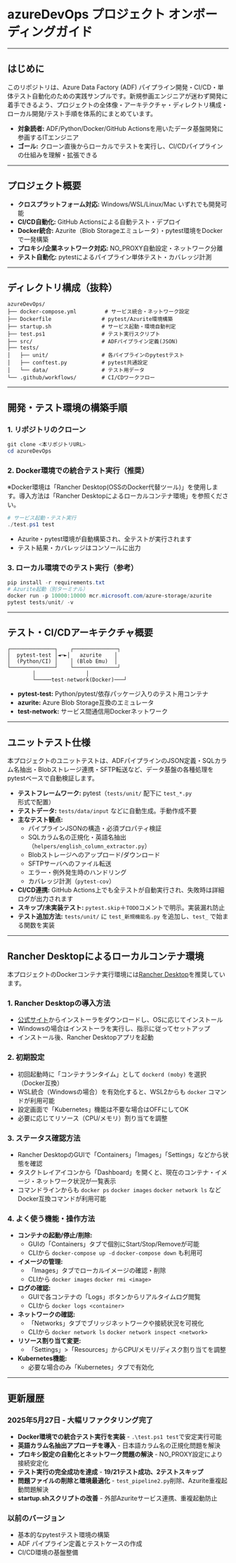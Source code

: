 # azureDevOps プロジェクト オンボーディングガイド

---

## はじめに

このリポジトリは、Azure Data Factory (ADF) パイプライン開発・CI/CD・単体テスト自動化のための実践サンプルです。新規参画エンジニアが迷わず開発に着手できるよう、プロジェクトの全体像・アーキテクチャ・ディレクトリ構成・ローカル開発/テスト手順を体系的にまとめています。

- **対象読者:** ADF/Python/Docker/GitHub Actionsを用いたデータ基盤開発に参画するITエンジニア
- **ゴール:** クローン直後からローカルでテストを実行し、CI/CDパイプラインの仕組みを理解・拡張できる

---

## プロジェクト概要

- **クロスプラットフォーム対応:** Windows/WSL/Linux/Mac いずれでも開発可能
- **CI/CD自動化:** GitHub Actionsによる自動テスト・デプロイ
- **Docker統合:** Azurite（Blob Storageエミュレータ）・pytest環境をDockerで一発構築
- **プロキシ/企業ネットワーク対応:** NO_PROXY自動設定・ネットワーク分離
- **テスト自動化:** pytestによるパイプライン単体テスト・カバレッジ計測

---

## ディレクトリ構成（抜粋）

```
azureDevOps/
├── docker-compose.yml         # サービス統合・ネットワーク設定
├── Dockerfile                # pytest/Azurite環境構築
├── startup.sh                # サービス起動・環境自動判定
├── test.ps1                  # テスト実行スクリプト
├── src/                      # ADFパイプライン定義(JSON)
├── tests/
│   ├── unit/                 # 各パイプラインのpytestテスト
│   ├── conftest.py           # pytest共通設定
│   └── data/                 # テスト用データ
└── .github/workflows/        # CI/CDワークフロー
```

---

## 開発・テスト環境の構築手順

### 1. リポジトリのクローン
```powershell
git clone <本リポジトリURL>
cd azureDevOps
```

### 2. Docker環境での統合テスト実行（推奨）
※Docker環境は「Rancher Desktop(OSSのDocker代替ツール)」を使用します。導入方法は「Rancher Desktopによるローカルコンテナ環境」を参照ください。
```powershell
# サービス起動・テスト実行
./test.ps1 test
```
- Azurite・pytest環境が自動構築され、全テストが実行されます
- テスト結果・カバレッジはコンソールに出力

### 3. ローカル環境でのテスト実行（参考）
```powershell
pip install -r requirements.txt
# Azurite起動（別ターミナル）
docker run -p 10000:10000 mcr.microsoft.com/azure-storage/azurite
pytest tests/unit/ -v
```

---

## テスト・CI/CDアーキテクチャ概要

```
┌──────────────┐    ┌──────────────┐
│  pytest-test │◄─►│   azurite    │
│  (Python/CI) │    │ (Blob Emu)  │
└──────────────┘    └──────────────┘
        │                │
        └─────test-network(Docker)───┘
```
- **pytest-test:** Python/pytest/依存パッケージ入りのテスト用コンテナ
- **azurite:** Azure Blob Storage互換のエミュレータ
- **test-network:** サービス間通信用Dockerネットワーク

---

## ユニットテスト仕様

本プロジェクトのユニットテストは、ADFパイプラインのJSON定義・SQLカラム名抽出・Blobストレージ連携・SFTP転送など、データ基盤の各種処理をpytestベースで自動検証します。

- **テストフレームワーク:** pytest（`tests/unit/` 配下に `test_*.py` 形式で配置）
- **テストデータ:** `tests/data/input` などに自動生成。手動作成不要
- **主なテスト観点:**
  - パイプラインJSONの構造・必須プロパティ検証
  - SQLカラム名の正規化・英語名抽出（`helpers/english_column_extractor.py`）
  - Blobストレージへのアップロード/ダウンロード
  - SFTPサーバへのファイル転送
  - エラー・例外発生時のハンドリング
  - カバレッジ計測（`pytest-cov`）
- **CI/CD連携:** GitHub Actions上でも全テストが自動実行され、失敗時は詳細ログが出力されます
- **スキップ/未実装テスト:** `pytest.skip`＋`TODO`コメントで明示。実装漏れ防止
- **テスト追加方法:** `tests/unit/` に `test_新規機能名.py` を追加し、`test_` で始まる関数を実装

---

## Rancher Desktopによるローカルコンテナ環境

本プロジェクトのDockerコンテナ実行環境には[Rancher Desktop](https://rancherdesktop.io/)を推奨しています。

### 1. Rancher Desktopの導入方法
- [公式サイト](https://rancherdesktop.io/)からインストーラをダウンロードし、OSに応じてインストール
- Windowsの場合はインストーラを実行し、指示に従ってセットアップ
- インストール後、Rancher Desktopアプリを起動

### 2. 初期設定
- 初回起動時に「コンテナランタイム」として `dockerd (moby)` を選択（Docker互換）
- WSL統合（Windowsの場合）を有効化すると、WSL2からも `docker` コマンドが利用可能
- 設定画面で「Kubernetes」機能は不要な場合はOFFにしてOK
- 必要に応じてリソース（CPU/メモリ）割り当てを調整

### 3. ステータス確認方法
- Rancher DesktopのGUIで「Containers」「Images」「Settings」などから状態を確認
- タスクトレイアイコンから「Dashboard」を開くと、現在のコンテナ・イメージ・ネットワーク状況が一覧表示
- コマンドラインからも `docker ps` `docker images` `docker network ls` などDocker互換コマンドが利用可能

### 4. よく使う機能・操作方法
- **コンテナの起動/停止/削除:**
  - GUIの「Containers」タブで個別にStart/Stop/Removeが可能
  - CLIから `docker-compose up -d` `docker-compose down` も利用可
- **イメージの管理:**
  - 「Images」タブでローカルイメージの確認・削除
  - CLIから `docker images` `docker rmi <image>`
- **ログの確認:**
  - GUIで各コンテナの「Logs」ボタンからリアルタイムログ閲覧
  - CLIから `docker logs <container>`
- **ネットワークの確認:**
  - 「Networks」タブでブリッジネットワークや接続状況を可視化
  - CLIから `docker network ls` `docker network inspect <network>`
- **リソース割り当て変更:**
  - 「Settings」>「Resources」からCPU/メモリ/ディスク割り当てを調整
- **Kubernetes機能:**
  - 必要な場合のみ「Kubernetes」タブで有効化

---

## 更新履歴

### 2025年5月27日 - 大幅リファクタリング完了
- **Docker環境での統合テスト実行を実装** - `.\test.ps1 test`で安定実行可能
- **英語カラム名抽出アプローチを導入** - 日本語カラム名の正規化問題を解決
- **プロキシ設定の自動化とネットワーク問題の解決** - NO_PROXY設定により接続安定化
- **テスト実行の完全成功を達成** - **19/21テスト成功、2テストスキップ**
- **問題ファイルの削除と環境最適化** - `test_pipeline2.py`削除、Azurite重複起動問題解決
- **startup.shスクリプトの改善** - 外部Azuriteサービス連携、重複起動防止

### 以前のバージョン
- 基本的なpytestテスト環境の構築
- ADF パイプライン定義とテストケースの作成
- CI/CD環境の基盤整備